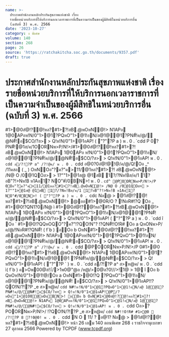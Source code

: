 ```yaml
---
name: >-
  ประกาศสำนักงานหลักประกันสุขภาพแห่งชาติ เรื่อง
  รายชื่อหน่วยบริการที่ให้บริการนอกเวลาราชการที่เป็นความจำเป็นของผู้มีสิทธิในหน่วยบริการอื่น
  (ฉบับที่ 3) พ.ศ. 2566
date: '2023-10-27'
category: ง พิเศษ
volume: 140
section: 268
page: 26
source: 'https://ratchakitcha.soc.go.th/documents/9357.pdf'
draft: true
---
```


# ประกาศสำนักงานหลักประกันสุขภาพแห่งชาติ เรื่อง รายชื่อหน่วยบริการที่ให้บริการนอกเวลาราชการที่เป็นความจำเป็นของผู้มีสิทธิในหน่วยบริการอื่น (ฉบับที่ 3) พ.ศ. 2566

#1>@0สํ@!?@!หล?#1>?!สB.@พOหN@!> N1APอ 1@0APอห!N/0"1>@1?PQหO"1>@1!อN/ล@1@@1?PN#็!ค/@/ํ@N#็!อ$CO/?ส> > Q!ห!N/0"1>@1อAP! ( "?"?P a ) พ . 0 . `cdd P 0?PN#็!@1ส/ค/1OORNพ>P/N!>/#1>@0สํ@!?@!หล?#1>?!สB.@พOหN@!> N1APอ 1@0APอ ห!N/0"1>@1?PQหO"1>@1!อN/ล@1@@1?PN#็!ค/@/ํ@N#็!อ$CO/?ส> > Q!ห!N/0"1>@1อAP! พ . 0 . `cdd ล/?!?P a^ /?!@ค/ พ . 0 . `cdd อ@0?0อํ@!@!@/ค/@/Q!Oอ _^ /11คสอ ( _ ) OหNOอ"?ค?"ค>11/@1หล?#1>?! สB.@พOหN@!> /N@ O /0@1QOส> > 1?""1>@1ส@ @1สB 1?/?Nห!Bส/ค/1 1?อB"?!>Nห!B ห1Aอ1? NO"#่/0BN>! พ . 0 . `cd^ @POORNพ>P/N!>/P 0Oอ"?ค?"ค>11/@1หล?#1>?!สB.@พOหN@!> /N@ O /0@1QOส> > 1?""1>@1ส@ @1สB 1?/?Nห!Bส/ค/1 1?อB"?!>Nห!B ห1Aอ1?NO"#่/0BN>! ( "?"?P a ) พ . 0 . `cdc Nล@ > @1สํ@!?@!หล?#1>?!สB.@พOหN@!> @ออ#1>@0R/O ? !NอR#!?Q Oอ _ #1>@0!?QN1?0/N@ ì #1>@0สํ@!?@!หล?#1>?!สB.@พOหN@!> N1APอ 1@0APอ ห!N/0"1>@1?PQหO"1>@1!อN/ล@1@@1?PN#็!ค/@/ํ@N#็!อ$CO/?ส> > Q!ห!N/0"1>@1อAP! ( "?"?P a ) พ . 0 . `cdd î Oอ ` #1>@0!?QQหOQO"?ค?"!?QO!N"? !?QN#็!!O!R# Oอ a QหONพ>P/ค/@/!NอR#!?QN#็! ( f`b ) อOอ b OหN#1>@0สํ@!?@!หล?#1>?! สB.@พOหN@!> N1APอ 1@0APอห!N/0"1>@1?PQหO"1>@1!อN/ล@1@@1?PN#็!ค/@/ํ@N#็!อ$CO/?ส> > Q!ห!N/0"1>@1อAP! พ . 0 . `cdd ล/?!?P a^ /?!@ค/ พ . 0 . `cdd @POORNพ>P/N!>/P 0#1>@0 สํ@!?@!หล?#1>?!สB.@พOหN@!> N1APอ 1@0APอห!N/0"1>@1?PQหO"1>@1!อN/ล@1@@1 ?PN#็!ค/@/ํ@N#็!อ$CO/?ส> > Q!ห!N/0"1>@1อAP! ( "?"?P ` ) พ . 0 . `cdd ล/?!?P a^ ส>ห@ค/ พ . 0 . `cdd ì( f`b ) ค>Oพ00@ส!1์/>1พ0@"@ล /ห@/>0@ล?0!//>!1@ > 1@ î Oอ b QหOห!N/0"1>@1!@/Oอ a OหN#1>@0!?Q ?PQหO"1>@1!อN/ล@1@@1?PN#็!ค/@/ํ@N#็! อ$CO/?ส> > Q!ห!N/0"1>@1อAP!!?QO!N/?!?P _e ส>ห@ค/ `cdd N#็!ห!N/0"1>@1?PQหO"1>@1!อN/ล@ 1@@1?PN#็!ค/@/ํ@N#็!อ$CO/?ส> > Q!ห!N/0"1>@1อAP!@P/?หOอ"1>@1O0@หOอBN>! อOอ b OหN#1>@0สํ@!?@!หล?#1>?!สB.@พOหN@!> N1APอ 1@0APอห!N/0"1>@1?PQหO"1>@1!อN/ล@ 1@@1?PN#็!ค/@/ํ@N#็!อ$CO/?ส> > Q!ห!N/0"1>@1อAP! พ . 0 . `cdd Oล>?POORNพ>P/N!>/ !?QO!N/?!?P _e ส>ห@ค/ `cdd N#็!!O!R# #1>@0  /?!?P 8 ?!0@0! พ . 0 . `cdd N O  11/ ? อ@1? Nล@ > @1สํ@!?@!หล?#1>?!สB.@พOหN@!> หน้า 26 เลม 140 ตอนพิเศษ 268 ง ราชกิจจานุเบกษา 27 ตุลาคม 2566 Powered by TCPDF (www.tcpdf.org)
